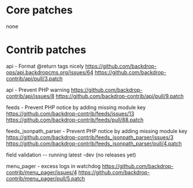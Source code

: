 Core patches
============

  none


Contrib patches
===============

api - Format @return tags nicely
  https://github.com/backdrop-ops/api.backdropcms.org/issues/64
  https://github.com/backdrop-contrib/api/pull/3.patch

api - Prevent PHP warning
  https://github.com/backdrop-contrib/api/issues/8
  https://github.com/backdrop-contrib/api/pull/9.patch

feeds - Prevent PHP notice by adding missing module key
  https://github.com/backdrop-contrib/feeds/issues/13
  https://github.com/backdrop-contrib/feeds/pull/88.patch

feeds_jsonpath_parser - Prevent PHP notice by adding missing module key
  https://github.com/backdrop-contrib/feeds_jsonpath_parser/issues/3
  https://github.com/backdrop-contrib/feeds_jsonpath_parser/pull/4.patch

field validation -- running latest -dev (no releases yet)

menu_pager - excess logs in watchdog
  https://github.com/backdrop-contrib/menu_pager/issues/4
  https://github.com/backdrop-contrib/menu_pager/pull/5.patch
